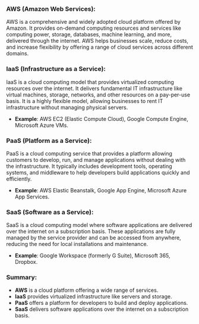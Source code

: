### **AWS (Amazon Web Services)**:
AWS is a comprehensive and widely adopted cloud platform offered by Amazon. It provides on-demand computing resources and services like computing power, storage, databases, machine learning, and more, delivered through the internet. AWS helps businesses scale, reduce costs, and increase flexibility by offering a range of cloud services across different domains.

### **IaaS (Infrastructure as a Service)**:
IaaS is a cloud computing model that provides virtualized computing resources over the internet. It delivers fundamental IT infrastructure like virtual machines, storage, networks, and other resources on a pay-per-use basis. It is a highly flexible model, allowing businesses to rent IT infrastructure without managing physical servers.
- **Example**: AWS EC2 (Elastic Compute Cloud), Google Compute Engine, Microsoft Azure VMs.

### **PaaS (Platform as a Service)**:
PaaS is a cloud computing service that provides a platform allowing customers to develop, run, and manage applications without dealing with the infrastructure. It typically includes development tools, operating systems, and middleware to help developers build applications quickly and efficiently.
- **Example**: AWS Elastic Beanstalk, Google App Engine, Microsoft Azure App Services.

### **SaaS (Software as a Service)**:
SaaS is a cloud computing model where software applications are delivered over the internet on a subscription basis. These applications are fully managed by the service provider and can be accessed from anywhere, reducing the need for local installations and maintenance.
- **Example**: Google Workspace (formerly G Suite), Microsoft 365, Dropbox.

### Summary:
- **AWS** is a cloud platform offering a wide range of services.
- **IaaS** provides virtualized infrastructure like servers and storage.
- **PaaS** offers a platform for developers to build and deploy applications.
- **SaaS** delivers software applications over the internet on a subscription basis.
